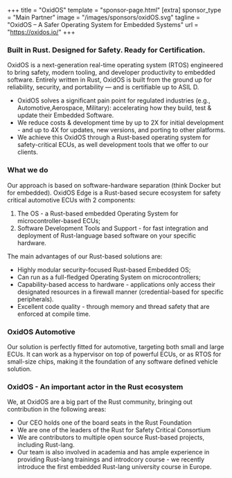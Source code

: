 +++
title = "OxidOS"
template = "sponsor-page.html"
[extra]
    sponsor_type = "Main Partner"
    image = "/images/sponsors/oxidOS.svg"
    tagline = "OxidOS – A Safer Operating System for Embedded Systems"
    url = "https://oxidos.io/"
+++

<section class="blurred-background">
    <div class="container">
        <h3 class="mb-4">Built in Rust. Designed for Safety. Ready for Certification.</h3>
        <p>OxidOS is a next-generation real-time operating system (RTOS) engineered to bring safety, modern tooling, and developer productivity to embedded software. Entirely written in Rust, OxidOS is built from the ground up for reliability, security, and portability — and is certifiable up to ASIL D.</p>
        <ul>
            <li>OxidOS solves a significant pain point for regulated industries (e.g., Automotive,Aerospace, Military): accelerating how they build, test & update their Embedded Software.</li>
            <li>We reduce costs & development time by up to 2X for initial development - and up to 4X for updates, new versions, and porting to other platforms.</li>
            <li>We achieve this OxidOS through a Rust-based operating system for safety-critical ECUs, as well development tools that we offer to our clients.</li>
        </ul>
    </div>
</section>

<section class="sponsor-page-dark-background">
    <div class="container">
        <h3 class="mb-4">What we do</h3>
        <div class="dashed-border">
            <p>Our approach is based on software-hardware separation (think Docker but for embedded). OxidOS Edge is a Rust-based secure ecosystem for safety critical automotive ECUs with 2 components:</p>
            <ol>
                <li>The OS - a Rust-based embedded Operating System for microcontroller-based ECUs;</li>
                <li>Software Development Tools and Support - for fast integration and deployment of Rust-language based software on your specific hardware.</li>
            </ol>
            <p>The main advantages of our Rust-based solutions are:</p>
            <ul>
                <li>Highly modular security-focused Rust-based Embedded OS;</li>
                <li>Can run as a full-fledged Operating System on microcontrollers;</li>
                <li>Capability-based access to hardware - applications only access their designated resources in a firewall manner (credential-based for specific peripherals).</li>
                <li>Excellent code quality - through memory and thread safety that are enforced at compile time.</li>
            </ul>
        </div>
    </div>
</section>
<section class="blurred-background">
    <div class="container">
        <h3 class="mb-4 mt-6">OxidOS Automotive</h3>
        <p>Our solution is perfectly fitted for automotive, targeting both small and large ECUs. It can work as a hypervisor on top of powerful ECUs, or as RTOS for small-size chips, making it the foundation of any software defined vehicle solution.</p>
        <h3 class="mb-4 mt-6">OxidOS - An important actor in the Rust ecosystem</h3>
        <p>We, at OxidOS are a big part of the Rust community, bringing out contribution in the following areas:</p>
        <ul>
            <li>Our CEO holds one of the board seats in the Rust Foundation</li>
            <li>We are one of the leaders of the Rust for Safety Critical Consortium</li>
            <li>We are contributors to multiple open source Rust-based projects, including Rust-lang.</li>
            <li>Our team is also involved in academia and has ample experience in providing Rust-lang trainings and introdcory course - we recently introduce the first embedded Rust-lang university course in Europe.</li>
        </ul>
    </div>
</section>
